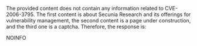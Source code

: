 The provided content does not contain any information related to CVE-2006-3795. The first content is about Secunia Research and its offerings for vulnerability management, the second content is a page under construction, and the third one is a captcha. Therefore, the response is:

NOINFO